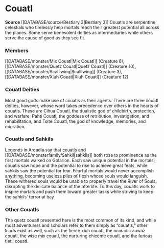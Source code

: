 ﻿---
creature_family: Couatl
id: '128'
name: Couatl
rarity: Common
rus_type_level: null
source: '[[DATABASE/source/Bestiary 3|Bestiary 3]]'
trait: null
type: Creature Family

---
# Couatl

**Source** [[DATABASE/source/Bestiary 3|Bestiary 3]]
Couatls are serpentine celestials who tirelessly help mortals reach their greatest potential all across the planes. Some serve benevolent deities as intermediaries while others serve the cause of good as they see fit.

### Members

[[DATABASE/monster/Mix Couatl|Mix Couatl]] (Creature 8), [[DATABASE/monster/Quetz Couatl|Quetz Couatl]] (Creature 10), [[DATABASE/monster/Scalliwing|Scalliwing]] (Creature 3), [[DATABASE/monster/Xiuh Couatl|Xiuh Couatl]] (Creature 12)

###  Couatl Deities

Most good gods make use of couatls as their agents. There are three couatl deities, however, whose word takes precedence over others in the hearts of couatls. These are Cihua Couatl, the dualistic god of childbirth, protection, and warfare; Pahti Couatl, the goddess of retribution, investigation, and rehabilitation; and Tolte Couatl, the god of knowledge, memories, and migration.

###  Couatls and Sahkils

Legends in Arcadia say that couatls and [[DATABASE/monsterfamily/Sahkil|sahkils]] both rose to prominence as the first mortals walked on Golarion. Each saw unique potential in the mortals; couatls saw hope and the potential to rise to achieve great feats, while sahkils saw the potential for fear. Fearful mortals would never accomplish anything, becoming useless piles of flesh whose souls would languish. These withered souls would be unable to properly travel the River of Souls, disrupting the delicate balance of the afterlife. To this day, couatls work to inspire mortals and push them toward greater tasks while striving to keep the sahkils' terror at bay

###  Other Couatls

The quetz couatl presented here is the most common of its kind, and while most adventurers and scholars refer to them simply as “couatls,” other kinds exist as well, such as the fierce xiuh couatl, the nomadic auwaz couatl, the wise mix couatl, the nurturing chicome couatl, and the furious tletli couatl.